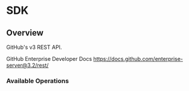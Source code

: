 # SDK

## Overview

GitHub's v3 REST API.

GitHub Enterprise Developer Docs
<https://docs.github.com/enterprise-server@3.2/rest/>
### Available Operations

